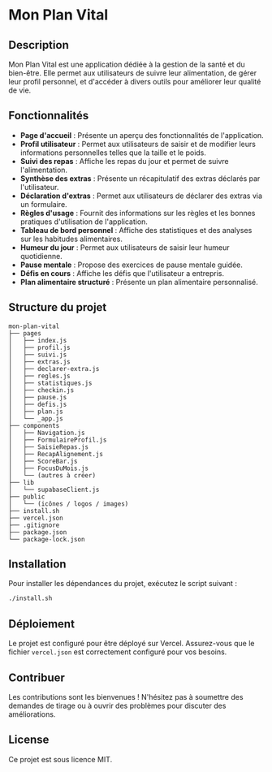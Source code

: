 # Mon Plan Vital

## Description
Mon Plan Vital est une application dédiée à la gestion de la santé et du bien-être. Elle permet aux utilisateurs de suivre leur alimentation, de gérer leur profil personnel, et d'accéder à divers outils pour améliorer leur qualité de vie.

## Fonctionnalités
- **Page d'accueil** : Présente un aperçu des fonctionnalités de l'application.
- **Profil utilisateur** : Permet aux utilisateurs de saisir et de modifier leurs informations personnelles telles que la taille et le poids.
- **Suivi des repas** : Affiche les repas du jour et permet de suivre l'alimentation.
- **Synthèse des extras** : Présente un récapitulatif des extras déclarés par l'utilisateur.
- **Déclaration d'extras** : Permet aux utilisateurs de déclarer des extras via un formulaire.
- **Règles d'usage** : Fournit des informations sur les règles et les bonnes pratiques d'utilisation de l'application.
- **Tableau de bord personnel** : Affiche des statistiques et des analyses sur les habitudes alimentaires.
- **Humeur du jour** : Permet aux utilisateurs de saisir leur humeur quotidienne.
- **Pause mentale** : Propose des exercices de pause mentale guidée.
- **Défis en cours** : Affiche les défis que l'utilisateur a entrepris.
- **Plan alimentaire structuré** : Présente un plan alimentaire personnalisé.

## Structure du projet
```
mon-plan-vital
├── pages
│   ├── index.js
│   ├── profil.js
│   ├── suivi.js
│   ├── extras.js
│   ├── declarer-extra.js
│   ├── regles.js
│   ├── statistiques.js
│   ├── checkin.js
│   ├── pause.js
│   ├── defis.js
│   ├── plan.js
│   └── _app.js
├── components
│   ├── Navigation.js
│   ├── FormulaireProfil.js
│   ├── SaisieRepas.js
│   ├── RecapAlignement.js
│   ├── ScoreBar.js
│   ├── FocusDuMois.js
│   └── (autres à créer)
├── lib
│   └── supabaseClient.js
├── public
│   └── (icônes / logos / images)
├── install.sh
├── vercel.json
├── .gitignore
├── package.json
└── package-lock.json
```

## Installation
Pour installer les dépendances du projet, exécutez le script suivant :

```bash
./install.sh
```

## Déploiement
Le projet est configuré pour être déployé sur Vercel. Assurez-vous que le fichier `vercel.json` est correctement configuré pour vos besoins.

## Contribuer
Les contributions sont les bienvenues ! N'hésitez pas à soumettre des demandes de tirage ou à ouvrir des problèmes pour discuter des améliorations.

## License
Ce projet est sous licence MIT.